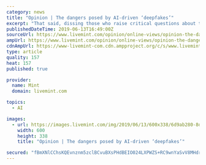 ```yaml
---
category: news
title: "Opinion | The dangers posed by AI-driven ‘deepfakes’"
excerpt: "That said, dissing those who raise critical questions about the evolution of AI algorithms that are becoming increasingly sophisticated smacks of overconfidence. There are genuine concerns. There’s the clear danger that “deepfakes\"—AI-powered ..."
publishedDateTime: 2019-06-13T16:49:00Z
sourceUrl: https://www.livemint.com/opinion/online-views/opinion-the-dangers-posed-by-ai-driven-deepfakes-1560444219701.html
ampUrl: https://www.livemint.com/opinion/online-views/opinion-the-dangers-posed-by-ai-driven-deepfakes/amp-1560444219701.html
cdnAmpUrl: https://www-livemint-com.cdn.ampproject.org/c/s/www.livemint.com/opinion/online-views/opinion-the-dangers-posed-by-ai-driven-deepfakes/amp-1560444219701.html
type: article
quality: 157
heat: 157
published: true

provider:
  name: Mint
  domain: livemint.com

topics:
  - AI

images:
  - url: https://images.livemint.com/img/2019/06/13/600x338/6d9ab280-8de7-11e9-a284-ae012b722972_1560444218598_1560444438004.jpg
    width: 600
    height: 338
    title: "Opinion | The dangers posed by AI-driven ‘deepfakes’"

secured: "fBmXNlCChsKQEvnznm5zclBCvuBXsPHdBEIO024LXPWZS+RC9wnYaSvV8MHdrC0imOoCJoV15RknTcCTX4ciYevAsyHZaQoJ/OysZLI4bkAOXnZEkofMwyWOMEmCHW+g5rhVBMy+SahZhzFpkzo7DLswTQBBNUt15K5KWaqv2jiv/MoHURnxjutxAEl7T8aGahl5gcZjoemVLdOmLNpKv14exubUesIQGoXyQZzN/K0Cq4aezWM7BdYzrq9BYEjfetzpqBtVyFTHcbiSjbBWAg==;C/2xsXpOsfCOUmBnRTXv7w=="
---
```


